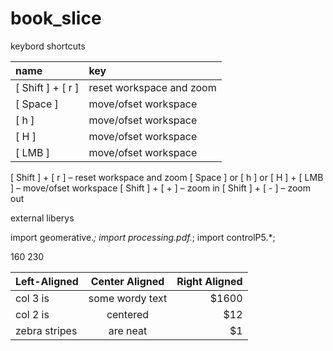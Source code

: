 # book_slice

keybord shortcuts

| name | key |
| :--- | :-- |
| [ Shift ] + [ r ] | reset workspace and zoom |
| [ Space ] | move/ofset workspace |
| [ h ] | move/ofset workspace |
| [ H ] | move/ofset workspace |
| [ LMB ] | move/ofset workspace |



[ Shift ] + [ r ] – reset workspace and zoom
[ Space ] or [ h ] or [ H ] + [ LMB ] – move/ofset workspace
[ Shift ] + [ + ] – zoom in
[ Shift ] + [ - ] – zoom out

external liberys

import geomerative.*;
import processing.pdf.*;
import controlP5.*;


160
230

| Left-Aligned  | Center Aligned  | Right Aligned |
| :------------ |:---------------:| -----:|
| col 3 is      | some wordy text | $1600 |
| col 2 is      | centered        |   $12 |
| zebra stripes | are neat        |    $1 |
